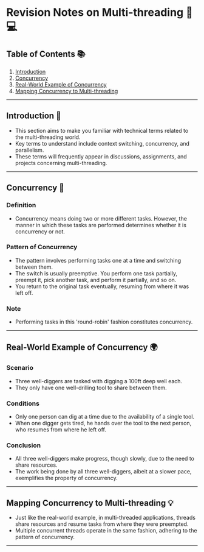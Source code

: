 #  Revision Notes on Multi-threading 🧵💻

## Table of Contents 📚
1. [Introduction](#introduction-👋)
2. [Concurrency](#concurrency-🔄)
3. [Real-World Example of Concurrency](#real-world-example-of-concurrency-🌍)
4. [Mapping Concurrency to Multi-threading](#mapping-concurrency-to-multi-threading-💡)

---

## Introduction 👋
- This section aims to make you familiar with technical terms related to the multi-threading world. 
- Key terms to understand include context switching, concurrency, and parallelism. 
- These terms will frequently appear in discussions, assignments, and projects concerning multi-threading.

---

## Concurrency 🔄

### Definition
- Concurrency means doing two or more different tasks. However, the manner in which these tasks are performed determines whether it is concurrency or not.
  
### Pattern of Concurrency
- The pattern involves performing tasks one at a time and switching between them.
- The switch is usually preemptive. You perform one task partially, preempt it, pick another task, and perform it partially, and so on.
- You return to the original task eventually, resuming from where it was left off. 

### Note
- Performing tasks in this 'round-robin' fashion constitutes concurrency.

---

## Real-World Example of Concurrency 🌍

### Scenario
- Three well-diggers are tasked with digging a 100ft deep well each. 
- They only have one well-drilling tool to share between them.

### Conditions
- Only one person can dig at a time due to the availability of a single tool.
- When one digger gets tired, he hands over the tool to the next person, who resumes from where he left off.

### Conclusion
- All three well-diggers make progress, though slowly, due to the need to share resources.
- The work being done by all three well-diggers, albeit at a slower pace, exemplifies the property of concurrency.

---

## Mapping Concurrency to Multi-threading 💡
- Just like the real-world example, in multi-threaded applications, threads share resources and resume tasks from where they were preempted.
- Multiple concurrent threads operate in the same fashion, adhering to the pattern of concurrency.

---


